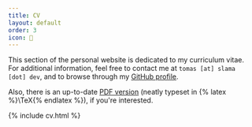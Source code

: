```yaml
---
title: CV
layout: default
order: 3
icon: 
---
```


This section of the personal website is dedicated to my curriculum vitae. For additional information, feel free to contact me at `tomas [at] slama [dot] dev`, and to browse through my [GitHub profile](https://github.com/xiaoxiae/).

Also, there is an up-to-date [PDF version](/cv.pdf) (neatly typeset in {% latex %}\TeX{% endlatex %}), if you're interested.

{% include cv.html %}

